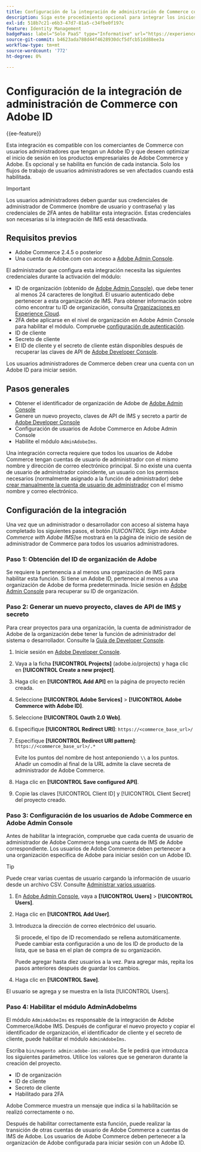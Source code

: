 ```yaml
---
title: Configuración de la integración de administración de Commerce con ID
description: Siga este procedimiento opcional para integrar los inicios de sesión de cuenta de usuario de administrador de Adobe Commerce con Adobe ID.
exl-id: 518b7c21-e6b3-47d7-81a5-c34fbe0f197c
feature: Identity Management
badgePaas: label="Solo PaaS" type="Informative" url="https://experienceleague.adobe.com/en/docs/commerce/user-guides/product-solutions" tooltip="Se aplica solo a proyectos de Adobe Commerce en la nube (infraestructura PaaS administrada por Adobe) y a proyectos locales."
source-git-commit: b4623ada788d44f4628930dcf5dfcb51dd88ee3a
workflow-type: tm+mt
source-wordcount: '772'
ht-degree: 0%

---
```


# Configuración de la integración de administración de Commerce con Adobe ID

{{ee-feature}}

Esta integración es compatible con los comerciantes de Commerce con usuarios administradores que tengan un Adobe ID y que deseen optimizar el inicio de sesión en los productos empresariales de Adobe Commerce y Adobe. Es opcional y se habilita en función de cada instancia. Solo los flujos de trabajo de usuarios administradores se ven afectados cuando está habilitada. 

>[!IMPORTANT]
>
>Los usuarios administradores deben guardar sus credenciales de administrador de Commerce (nombre de usuario y contraseña) y las credenciales de 2FA antes de habilitar esta integración. Estas credenciales son necesarias si la integración de IMS está desactivada.

## Requisitos previos

* Adobe Commerce 2.4.5 o posterior
* Una cuenta de Adobe.com con acceso a [Adobe Admin Console](https://adminconsole.adobe.com/).

El administrador que configura esta integración necesita las siguientes credenciales durante la activación del módulo:

* ID de organización (obtenido de [Adobe Admin Console](https://adminconsole.adobe.com/)), que debe tener al menos 24 caracteres de longitud. El usuario autenticado debe pertenecer a esta organización de IMS. Para obtener información sobre cómo encontrar tu ID de organización, consulta [Organizaciones en Experience Cloud](https://experienceleague.adobe.com/docs/core-services/interface/administration/organizations.html).
* 2FA debe aplicarse en el nivel de organización en Adobe Admin Console para habilitar el módulo. Compruebe [configuración de autenticación](https://helpx.adobe.com/enterprise/using/authentication-settings.html#two-step-verification).
* ID de cliente
* Secreto de cliente
* El ID de cliente y el secreto de cliente están disponibles después de recuperar las claves de API de [Adobe Developer Console](https://developer.adobe.com/developer-console/docs/guides/credentials/).

Los usuarios administradores de Commerce deben crear una cuenta con un Adobe ID para iniciar sesión.

## Pasos generales

* Obtener el identificador de organización de Adobe de [Adobe Admin Console](https://adminconsole.adobe.com/)
* Genere un nuevo proyecto, claves de API de IMS y secreto a partir de [Adobe Developer Console](https://developer.adobe.com/)
* Configuración de usuarios de Adobe Commerce en Adobe Admin Console
* Habilite el módulo `AdminAdobeIms`.

Una integración correcta requiere que todos los usuarios de Adobe Commerce tengan cuentas de usuario de administrador con el mismo nombre y dirección de correo electrónico principal. Si no existe una cuenta de usuario de administrador coincidente, un usuario con los permisos necesarios (normalmente asignado a la función de administrador) debe [crear manualmente la cuenta de usuario de administrador](../systems/permissions-users-all.md#create-a-user) con el mismo nombre y correo electrónico.

## Configuración de la integración

Una vez que un administrador o desarrollador con acceso al sistema haya completado los siguientes pasos, el botón _[!UICONTROL Sign into Adobe Commerce with Adobe IMS]_&#x200B;se mostrará en la página de inicio de sesión de administrador de Commerce para todos los usuarios administradores.

### Paso 1: Obtención del ID de organización de Adobe

Se requiere la pertenencia a al menos una organización de IMS para habilitar esta función. Si tiene un Adobe ID, pertenece al menos a una organización de Adobe de forma predeterminada. Inicie sesión en [Adobe Admin Console](https://adminconsole.adobe.com/) para recuperar su ID de organización.

### Paso 2: Generar un nuevo proyecto, claves de API de IMS y secreto

Para crear proyectos para una organización, la cuenta de administrador de Adobe de la organización debe tener la función de administrador del sistema o desarrollador. Consulte la [Guía de Developer Console](https://developer.adobe.com/developer-console/docs/guides/projects/).

1. Inicie sesión en [Adobe Developer Console](https://developer.adobe.com/).
1. Vaya a la ficha **[!UICONTROL Projects]** (adobe.io/projects) y haga clic en **[!UICONTROL Create a new project]**.
1. Haga clic en **[!UICONTROL Add API]** en la página de proyecto recién creada.
1. Seleccione **[!UICONTROL Adobe Services]** > **[!UICONTROL Adobe Commerce with Adobe ID]**.
1. Seleccione **[!UICONTROL Oauth 2.0 Web]**.
1. Especifique **[!UICONTROL Redirect URI]**: `https://<commerce_base_url>/`
1. Especifique **[!UICONTROL Redirect URI pattern]**: `https://<commerce_base_url>/.*`

   Evite los puntos del nombre de host anteponiendo `\\` a los puntos. Añadir un comodín al final de la URL admite la clave secreta de administrador de Adobe Commerce.

1. Haga clic en **[!UICONTROL Save configured API]**.
1. Copie las claves [!UICONTROL Client ID] y [!UICONTROL Client Secret] del proyecto creado.

### Paso 3: Configuración de los usuarios de Adobe Commerce en Adobe Admin Console

Antes de habilitar la integración, compruebe que cada cuenta de usuario de administrador de Adobe Commerce tenga una cuenta de IMS de Adobe correspondiente. Los usuarios de Adobe Commerce deben pertenecer a una organización específica de Adobe para iniciar sesión con un Adobe ID.

>[!TIP]
>
>Puede crear varias cuentas de usuario cargando la información de usuario desde un archivo CSV. Consulte [Administrar varios usuarios](https://helpx.adobe.com/enterprise/using/bulk-upload-users.html).

1. En [Adobe Admin Console](https://helpx.adobe.com/es/enterprise/using/admin-console.html), vaya a **[!UICONTROL Users]** > **[!UICONTROL Users]**.

1. Haga clic en **[!UICONTROL Add User]**.

1. Introduzca la dirección de correo electrónico del usuario.

   Si procede, el tipo de ID recomendado se rellena automáticamente. Puede cambiar esta configuración a uno de los ID de producto de la lista, que se basa en el plan de compra de su organización.

   Puede agregar hasta diez usuarios a la vez. Para agregar más, repita los pasos anteriores después de guardar los cambios.

1. Haga clic en **[!UICONTROL Save]**.

El usuario se agrega y se muestra en la lista [!UICONTROL Users].

### Paso 4: Habilitar el módulo AdminAdobeIms

El módulo `AdminAdobeIms` es responsable de la integración de Adobe Commerce/Adobe IMS. Después de configurar el nuevo proyecto y copiar el identificador de organización, el identificador de cliente y el secreto de cliente, puede habilitar el módulo `AdminAdobeIms`.

Escriba `bin/magento admin:adobe-ims:enable`. Se le pedirá que introduzca los siguientes parámetros. Utilice los valores que se generaron durante la creación del proyecto.

* ID de organización
* ID de cliente
* Secreto de cliente
* Habilitado para 2FA

Adobe Commerce muestra un mensaje que indica si la habilitación se realizó correctamente o no.

Después de habilitar correctamente esta función, puede realizar la transición de otras cuentas de usuario de Adobe Commerce a cuentas de IMS de Adobe. Los usuarios de Adobe Commerce deben pertenecer a la organización de Adobe configurada para iniciar sesión con un Adobe ID.
